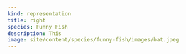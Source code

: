 ```yaml
---
kind: representation
title: right
species: Funny Fish
description: This
image: site/content/species/funny-fish/images/bat.jpeg
---
```

